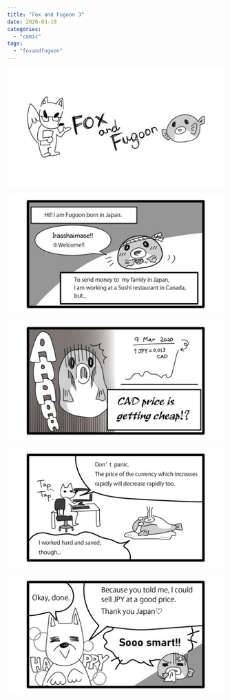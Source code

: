 ```yaml
---
title: "Fox and Fugoon 3"
date: 2020-03-10
categories: 
  - "comic"
tags: 
  - "foxandfugoon"
---
```


![](images/title_Fox_and_Fugoon-1.jpg)

![](images/Fox_and-Fugoon_3_1.jpg)

![](images/Fox_and-Fugoon_3_2.jpg)

![](images/Fox_and-Fugoon_3_3.jpg)

![](images/Fox_and-Fugoon_3_4.jpg)
